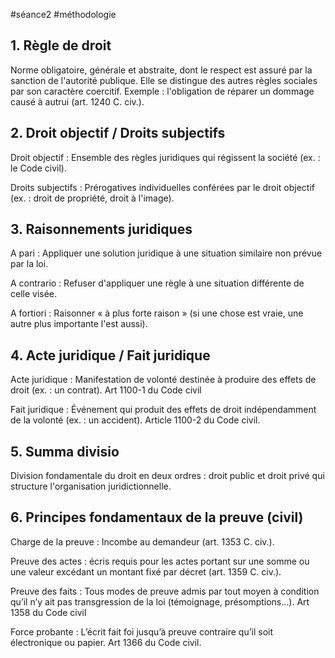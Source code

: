 #séance2 #méthodologie 

## 1. Règle de droit 

Norme obligatoire, générale et abstraite, dont le respect est assuré par la sanction de l'autorité publique. Elle se distingue des autres règles sociales par son caractère coercitif. Exemple : l'obligation de réparer un dommage causé à autrui (art. 1240 C. civ.). 

## 2. Droit objectif / Droits subjectifs 

Droit objectif : Ensemble des règles juridiques qui régissent la société (ex. : le Code civil). 

Droits subjectifs : Prérogatives individuelles conférées par le droit objectif (ex. : droit de propriété, droit à l'image). 

## 3. Raisonnements juridiques 

A pari : Appliquer une solution juridique à une situation similaire non prévue par la loi. 

A contrario : Refuser d'appliquer une règle à une situation différente de celle visée. 

A fortiori : Raisonner « à plus forte raison » (si une chose est vraie, une autre plus importante l'est aussi). 

## 4. Acte juridique / Fait juridique 

Acte juridique : Manifestation de volonté destinée à produire des effets de droit (ex. : un contrat). Art 1100-1 du Code civil 

Fait juridique : Événement qui produit des effets de droit indépendamment de la volonté (ex. : un accident). Article 1100-2 du Code civil. 

## 5. Summa divisio 

Division fondamentale du droit en deux ordres : droit public et droit privé qui structure l'organisation juridictionnelle. 

## 6. Principes fondamentaux de la preuve (civil) 

Charge de la preuve : Incombe au demandeur (art. 1353 C. civ.). 

Preuve des actes : écris requis pour les actes portant sur une somme ou une valeur excédant un montant fixé par décret (art. 1359 C. civ.). 

Preuve des faits : Tous modes de preuve admis par tout moyen à condition qu’il n’y ait pas transgression de la loi (témoignage, présomptions…). Art 1358 du Code civil 

Force probante : L’écrit fait foi jusqu’à preuve contraire qu’il soit électronique ou papier. Art 1366 du Code civil.

